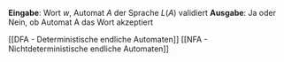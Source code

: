 **Eingabe**: Wort $w$, Automat $A$ der Sprache $L(A)$ validiert
**Ausgabe**: Ja oder Nein, ob Automat A das Wort akzeptiert


[[DFA - Deterministische endliche Automaten]]
[[NFA - Nichtdeterministische endliche Automaten]]
